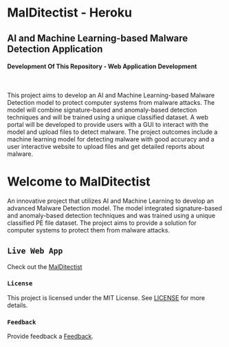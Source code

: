 # MalDitectist - Heroku
## AI and Machine Learning-based Malware  Detection Application
#### Development Of This Repository - Web Application Development
<br>
<p>This project aims to develop an AI and Machine Learning-based Malware Detection model to protect computer systems from malware attacks. The model will combine signature-based and anomaly-based detection techniques and will be trained using a unique classified dataset. A web portal will be developed to provide users with a GUI to interact with the model and upload files to detect malware. The project outcomes include a machine learning model for detecting malware with good accuracy and a user interactive website to upload files and get detailed reports about malware.</p>


# Welcome to MalDitectist

<p>An innovative project that utilizes AI and Machine Learning to develop an advanced Malware Detection model. The model integrated signature-based and anomaly-based detection techniques and was trained using a unique classified PE file dataset. The project aims to provide a solution for computer systems to protect them from malware attacks.</p>

## `Live Web App`
Check out the [MalDitectist](https://www.malditectist.com/)

### `License`
This project is licensed under the MIT License. See [LICENSE](https://github.com/nimna29/malditectist-webapp-heroku/blob/main/LICENSE) for more details.

### `Feedback`
Provide feedback a [Feedback](https://forms.gle/KopaHvcjFH5cYV988).
